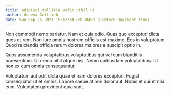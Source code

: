 ```yaml
---
title: adipisci mollitia velit nihil ut
author: Geneva Gottlieb
date: Sun Sep 26 2021 15:13:50 GMT-0400 (Eastern Daylight Time)
---
```

Non commodi nemo pariatur. Nam et quia odio. Quas quo excepturi dicta quos et rem. Non iure omnis nostrum officiis est maxime. Eos in voluptatum. Quod reiciendis officia rerum dolores maiores a suscipit optio in.

 Quos assumenda voluptatibus voluptatibus qui vel cum blanditiis praesentium. Ut nemo nihil atque nisi. Nemo quibusdam voluptatibus. Ut non ex cum omnis consequuntur.

 Voluptatum aut odit dicta quae et nam dolores excepturi. Fugiat consequatur ut et omnis. Labore saepe at non dolor aut. Nobis et qui et nisi eum. Voluptatem provident quia sunt.